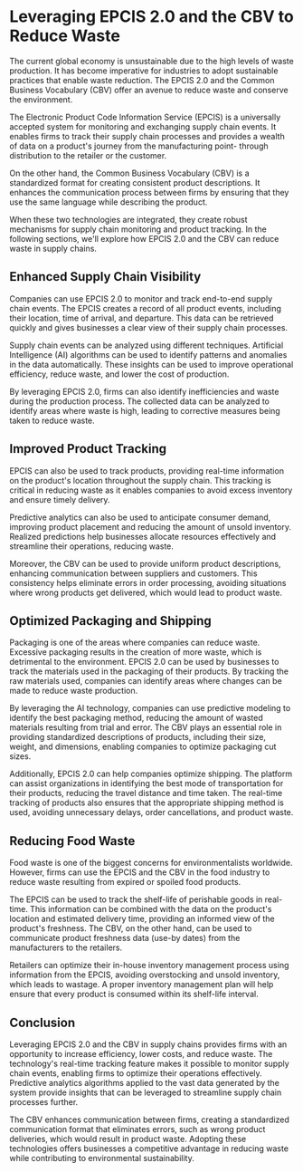 # Leveraging EPCIS 2.0 and the CBV to Reduce Waste 

The current global economy is unsustainable due to the high levels of waste production. It has become imperative for industries to adopt sustainable practices that enable waste reduction. The EPCIS 2.0 and the Common Business Vocabulary (CBV) offer an avenue to reduce waste and conserve the environment.

The Electronic Product Code Information Service (EPCIS) is a universally accepted system for monitoring and exchanging supply chain events. It enables firms to track their supply chain processes and provides a wealth of data on a product's journey from the manufacturing point- through distribution to the retailer or the customer. 

On the other hand, the Common Business Vocabulary (CBV) is a standardized format for creating consistent product descriptions. It enhances the communication process between firms by ensuring that they use the same language while describing the product.

When these two technologies are integrated, they create robust mechanisms for supply chain monitoring and product tracking. In the following sections, we'll explore how EPCIS 2.0 and the CBV can reduce waste in supply chains.

## Enhanced Supply Chain Visibility

Companies can use EPCIS 2.0 to monitor and track end-to-end supply chain events. The EPCIS creates a record of all product events, including their location, time of arrival, and departure. This data can be retrieved quickly and gives businesses a clear view of their supply chain processes.

Supply chain events can be analyzed using different techniques. Artificial Intelligence (AI) algorithms can be used to identify patterns and anomalies in the data automatically. These insights can be used to improve operational efficiency, reduce waste, and lower the cost of production.

By leveraging EPCIS 2.0, firms can also identify inefficiencies and waste during the production process. The collected data can be analyzed to identify areas where waste is high, leading to corrective measures being taken to reduce waste.

## Improved Product Tracking

EPCIS can also be used to track products, providing real-time information on the product's location throughout the supply chain. This tracking is critical in reducing waste as it enables companies to avoid excess inventory and ensure timely delivery.

Predictive analytics can also be used to anticipate consumer demand, improving product placement and reducing the amount of unsold inventory. Realized predictions help businesses allocate resources effectively and streamline their operations, reducing waste. 

Moreover, the CBV can be used to provide uniform product descriptions, enhancing communication between suppliers and customers. This consistency helps eliminate errors in order processing, avoiding situations where wrong products get delivered, which would lead to product waste.

## Optimized Packaging and Shipping

Packaging is one of the areas where companies can reduce waste. Excessive packaging results in the creation of more waste, which is detrimental to the environment. EPCIS 2.0 can be used by businesses to track the materials used in the packaging of their products. By tracking the raw materials used, companies can identify areas where changes can be made to reduce waste production.

By leveraging the AI technology, companies can use predictive modeling to identify the best packaging method, reducing the amount of wasted materials resulting from trial and error. The CBV plays an essential role in providing standardized descriptions of products, including their size, weight, and dimensions, enabling companies to optimize packaging cut sizes.

Additionally, EPCIS 2.0 can help companies optimize shipping. The platform can assist organizations in identifying the best mode of transportation for their products, reducing the travel distance and time taken. The real-time tracking of products also ensures that the appropriate shipping method is used, avoiding unnecessary delays, order cancellations, and product waste.

## Reducing Food Waste

Food waste is one of the biggest concerns for environmentalists worldwide. However, firms can use the EPCIS and the CBV in the food industry to reduce waste resulting from expired or spoiled food products.

The EPCIS can be used to track the shelf-life of perishable goods in real-time. This information can be combined with the data on the product's location and estimated delivery time, providing an informed view of the product's freshness. The CBV, on the other hand, can be used to communicate product freshness data (use-by dates) from the manufacturers to the retailers.

Retailers can optimize their in-house inventory management process using information from the EPCIS, avoiding overstocking and unsold inventory, which leads to wastage. A proper inventory management plan will help ensure that every product is consumed within its shelf-life interval.

## Conclusion

Leveraging EPCIS 2.0 and the CBV in supply chains provides firms with an opportunity to increase efficiency, lower costs, and reduce waste. The technology's real-time tracking feature makes it possible to monitor supply chain events, enabling firms to optimize their operations effectively. Predictive analytics algorithms applied to the vast data generated by the system provide insights that can be leveraged to streamline supply chain processes further.

The CBV enhances communication between firms, creating a standardized communication format that eliminates errors, such as wrong product deliveries, which would result in product waste. Adopting these technologies offers businesses a competitive advantage in reducing waste while contributing to environmental sustainability.
